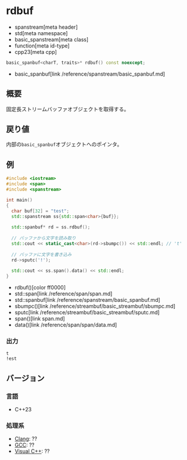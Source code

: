 # rdbuf
* spanstream[meta header]
* std[meta namespace]
* basic_spanstream[meta class]
* function[meta id-type]
* cpp23[meta cpp]

```cpp
basic_spanbuf<charT, traits>* rdbuf() const noexcept;
```
* basic_spanbuf[link /reference/spanstream/basic_spanbuf.md]

## 概要
固定長ストリームバッファオブジェクトを取得する。

## 戻り値
内部の`basic_spanbuf`オブジェクトへのポインタ。

## 例
```cpp example
#include <iostream>
#include <span>
#include <spanstream>

int main()
{
  char buf[32] = "test";
  std::spanstream ss{std::span<char>{buf}};
  
  std::spanbuf* rd = ss.rdbuf();
  
  // バッファから文字を読み取り
  std::cout << static_cast<char>(rd->sbumpc()) << std::endl; // 't'
  
  // バッファに文字を書き込み
  rd->sputc('!');
  
  std::cout << ss.span().data() << std::endl;
}
```
* rdbuf()[color ff0000]
* std::span<char>[link /reference/span/span.md]
* std::spanbuf[link /reference/spanstream/basic_spanbuf.md]
* sbumpc()[link /reference/streambuf/basic_streambuf/sbumpc.md]
* sputc[link /reference/streambuf/basic_streambuf/sputc.md]
* span()[link span.md]
* data()[link /reference/span/span/data.md]

### 出力
```
t
!est
```


## バージョン
### 言語
- C++23

### 処理系
- [Clang](/implementation.md#clang): ??
- [GCC](/implementation.md#gcc): ??
- [Visual C++](/implementation.md#visual_cpp): ??
